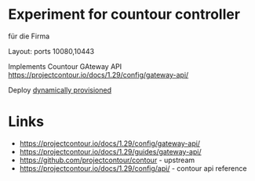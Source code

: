 # Experiment for countour controller

für die  Firma

Layout: ports 10080,10443

Implements Countour GAteway API https://projectcontour.io/docs/1.29/config/gateway-api/

Deploy [dynamically provisioned](https://projectcontour.io/docs/1.29/guides/gateway-api/#option-2-dynamically-provisioned)

# Links
- https://projectcontour.io/docs/1.29/config/gateway-api/
- https://projectcontour.io/docs/1.29/guides/gateway-api/
- https://github.com/projectcontour/contour - upstream 
- https://projectcontour.io/docs/1.29/config/api/ - contour api reference